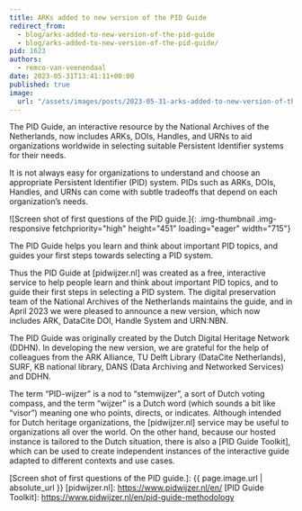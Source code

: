 ```yaml
---
title: ARKs added to new version of the PID Guide
redirect_from:
  - blog/arks-added-to-new-version-of-the-pid-guide
  - blog/arks-added-to-new-version-of-the-pid-guide/
pid: 1623
authors:
  - remco-van-veenendaal
date: 2023-05-31T13:41:11+00:00
published: true
image:
  url: "/assets/images/posts/2023-05-31-arks-added-to-new-version-of-the-pid-guide/pidwijzer.png"
---
```


The PID Guide, an interactive resource by the National Archives of the
Netherlands, now includes ARKs, DOIs, Handles, and URNs to aid organizations
worldwide in selecting suitable Persistent Identifier systems for their needs.

<!--more-->

It is not always easy for organizations to understand and choose an
appropriate Persistent Identifier (PID) system. PIDs such as ARKs, DOIs,
Handles, and URNs can come with subtle tradeoffs that depend on each
organization’s needs.

![Screen shot of first questions of the PID guide.]{: .img-thumbnail .img-responsive fetchpriority="high" height="451" loading="eager" width="715"}

The PID Guide helps you learn and think about important PID topics, and guides
your first steps towards selecting a PID system.

Thus the PID Guide at [pidwijzer.nl] was created as a free, interactive
service to help people learn and think about important PID topics, and to
guide their first steps in selecting a PID system. The digital preservation
team of the National Archives of the Netherlands maintains the guide, and in
April 2023 we were pleased to announce a new version, which now includes ARK,
DataCite DOI, Handle System and URN:NBN.

The PID Guide was originally created by the Dutch Digital Heritage Network
(DDHN). In developing the new version, we are grateful for the help of
colleagues from the ARK Alliance, TU Delft Library (DataCite Netherlands),
SURF, KB national library, DANS (Data Archiving and Networked Services) and
DDHN.

The term “PID-wijzer” is a nod to “stemwijzer”, a sort of Dutch voting
compass, and the term “wijzer” is a Dutch word (which sounds a bit like
“visor”) meaning one who points, directs, or indicates. Although intended for
Dutch heritage organizations, the [pidwijzer.nl] service may be useful to
organizations all over the world. On the other hand, because our hosted
instance is tailored to the Dutch situation, there is also a [PID Guide
Toolkit], which can be used to create independent instances of the interactive
guide adapted to different contexts and use cases.


[Screen shot of first questions of the PID guide.]: {{ page.image.url | absolute_url }}
[pidwijzer.nl]: https://www.pidwijzer.nl/en/
[PID Guide Toolkit]: https://www.pidwijzer.nl/en/pid-guide-methodology
